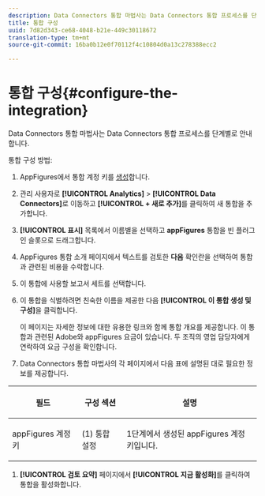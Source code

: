 ```yaml
---
description: Data Connectors 통합 마법사는 Data Connectors 통합 프로세스를 단계별로 안내합니다.
title: 통합 구성
uuid: 7d82d343-ce68-4048-b21e-449c30118672
translation-type: tm+mt
source-git-commit: 16ba0b12e0f70112f4c10804d0a13c278388ecc2

---
```



# 통합 구성{#configure-the-integration}

Data Connectors 통합 마법사는 Data Connectors 통합 프로세스를 단계별로 안내합니다.

통합 구성 방법:

1. AppFigures에서 통합 계정 키를 [생성](https://appfigures.com/support/faq/523/connecting-to-adobes-marketing-cloud)합니다.
1. 관리 사용자로 **[!UICONTROL Analytics]** > **[!UICONTROL Data Connectors]**&#x200B;로 이동하고 **[!UICONTROL + 새로 추가]**&#x200B;를 클릭하여 새 통합을 추가합니다.
1. **[!UICONTROL 표시]** 목록에서 이름별을 선택하고 **appFigures** 통합을 빈 플러그인 슬롯으로 드래그합니다.
1. AppFigures 통합 소개 페이지에서 텍스트를 검토한 **다음** 확인란을 선택하여 통합과 관련된 비용을 수락합니다.
1. 이 통합에 사용할 보고서 세트를 선택합니다.
1. 이 통합을 식별하려면 친숙한 이름을 제공한 다음 **[!UICONTROL 이 통합 생성 및 구성]**&#x200B;을 클릭합니다.

   이 페이지는 자세한 정보에 대한 유용한 링크와 함께 통합 개요를 제공합니다. 이 통합과 관련된 Adobe와 appFigures 요금이 있습니다. 두 조직의 영업 담당자에게 연락하여 요금 구성을 확인합니다.
1. Data Connectors 통합 마법사의 각 페이지에서 다음 표에 설명된 대로 필요한 정보를 제공합니다.

<table id="table_74EC1EEBE7A548AB878AA40187EBCD30"> 
 <thead> 
  <tr valign="top"> 
   <th colname="col2" class="entry"> <p> <b>필드</b> </p> </th> 
   <th colname="col03" class="entry"> <p> <b>구성 섹션</b> </p> </th> 
   <th colname="col3" class="entry"> <p> <b>설명</b> </p> </th> 
  </tr> 
 </thead>
 <tbody> 
  <tr valign="top"> 
   <td colname="col2"> <p>appFigures 계정 키 </p> </td> 
   <td colname="col03"> <p>(1) 통합 설정 </p> </td> 
   <td colname="col3"> <p>1단계에서 생성된 appFigures 계정 키입니다. </p> </td> 
  </tr> 
 </tbody> 
</table>

1. **[!UICONTROL 검토 요약]** 페이지에서 **[!UICONTROL 지금 활성화]**&#x200B;를 클릭하여 통합을 활성화합니다.
